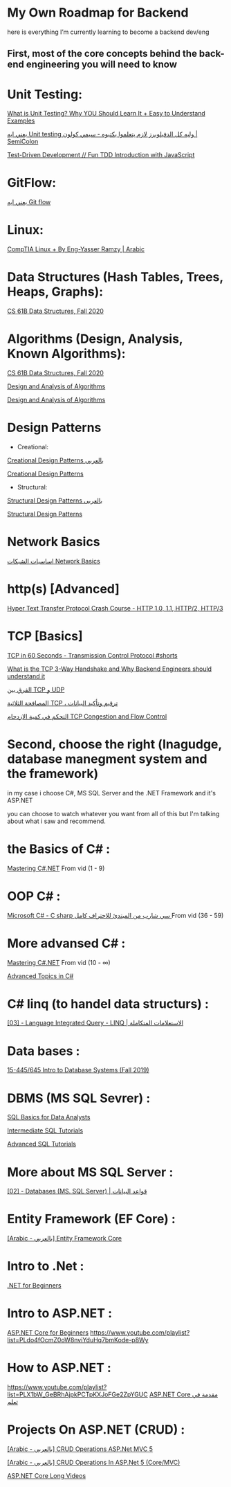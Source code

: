 # My Own Roadmap for Backend

here is everything I’m currently learning to become a backend dev/eng


## First, most of the core concepts behind the back-end engineering you will need to know 

# Unit Testing: 
[What is Unit Testing? Why YOU Should Learn It + Easy to Understand Examples
](https://youtu.be/3kzHmaeozDI)

[يعني ايه Unit testing وليه كل الدفيلوبرز لازم يتعلموا يكتبوه - سيمي كولون | SemiColon
](https://youtu.be/B9rLLcVQfpI)

[Test-Driven Development // Fun TDD Introduction with JavaScript
](https://youtu.be/Jv2uxzhPFl4)

# GitFlow:

[يعني ايه Git flow
](https://youtu.be/7OTrHx56GfE)

# Linux: 

[CompTIA Linux + By Eng-Yasser Ramzy | Arabic
](https://www.youtube.com/playlist?list=PLCIJjtzQPZJ8KxEi278nugeO6R_9-Cn5o)

# Data Structures (Hash Tables, Trees, Heaps, Graphs):

[CS 61B Data Structures, Fall 2020](http://fa20.datastructur.es/)

# Algorithms (Design, Analysis, Known Algorithms):

[CS 61B Data Structures, Fall 2020](http://fa20.datastructur.es/)

[Design and Analysis of Algorithms
](https://www.youtube.com/playlist?list=PLr7b601VVxDJosOo8vapZWRY2TIrN3omJ)

[Design and Analysis of Algorithms](https://www.youtube.com/playlist?list=PLYT7YDstBQmHr7eumHSrdo1aTMpqrpPDa)

# Design Patterns

- Creational: 

[Creational Design Patterns بالعربى](https://www.youtube.com/playlist?list=PLnqAlQ9hFYdewk9UKGBcHLulZNUBpNSKJ)

[Creational Design Patterns](https://www.youtube.com/playlist?list=PLn05u4nMKcB-1BSfb3L-09hkcSgNZHrv7)

- Structural:
 
[Structural Design Patterns بالعربى](https://www.youtube.com/playlist?list=PLnqAlQ9hFYdcW3viz_oXRal_FNkg2Dssm)

[Structural Design Patterns](https://www.youtube.com/playlist?list=PLn05u4nMKcB_QzKVeALuCiTyJIFGKyfkg)

# Network Basics
[اساسيات الشبكات Network Basics](https://www.youtube.com/playlist?list=PLjEjN3kziQ45zTd6MjWiltUgybVCzGBao)

# http(s) [Advanced]
[Hyper Text Transfer Protocol Crash Course - HTTP 1.0, 1.1, HTTP/2, HTTP/3](https://youtu.be/0OrmKCB0UrQ)

# TCP [Basics]
[TCP in 60 Seconds - Transmission Control Protocol #shorts](https://youtu.be/n-paFbO1hXE)

[What is the TCP 3-Way Handshake and Why Backend Engineers should understand it](https://youtu.be/bW_BILl7n0Y)

[الفرق بين TCP و UDP](https://youtu.be/6PBFPOHB9C4)

[المصافحة الثلاثية TCP ، ترقيم وتأكيد البيانات](https://youtu.be/c6DbrBSog74)

[التحكم في كمية الازدحام TCP Congestion and Flow Control](https://youtu.be/M_bN1ecKQmQ)

# Second, choose the right (lnagudge, database manegment system and the framework)
 
in my case i choose C#, MS SQL Server and the .NET Framework and it's ASP.NET

you can choose to watch whatever you want from all of this but I'm talking about what i saw and recommend. 

# the Basics of C# :
[Mastering C#.NET](https://www.youtube.com/playlist?list=PL4n1Qos4Tb6SWPbJNpiznp-Ok4A8J_23l) From vid (1 - 9) 

# OOP C# : 
[Microsoft C# - C sharp سي شارب من المبتدئ للاحتراف كامل ](https://www.youtube.com/playlist?list=PLMYF6NkLrdN-S0ZU-r5cZSJSXk3VJ60VJ) From vid (36 - 59) 

# More advansed C# :  
[Mastering C#.NET](https://www.youtube.com/playlist?list=PL4n1Qos4Tb6SWPbJNpiznp-Ok4A8J_23l) From vid (10 - ∞)

[Advanced Topics in C#](https://www.youtube.com/playlist?list=PLLWMQd6PeGY12yNE714jffLFnMVZCwvvZ)

# C# linq (to handel data structurs) :
[[03] - Language Integrated Query - LINQ | الاستعلامات المتكاملة](https://www.youtube.com/playlist?list=PL4n1Qos4Tb6Sj1Y4xJuJoWCuqleeG2yt6)

# Data bases :
[15-445/645 Intro to Database Systems (Fall 2019)](https://www.youtube.com/playlist?list=PLSE8ODhjZXjbohkNBWQs_otTrBTrjyohi)

# DBMS (MS SQL Sevrer) :

[SQL Basics for Data Analysts](https://www.youtube.com/playlist?list=PLUaB-1hjhk8GT6N5ne2qpf603sF26m2PW)

[Intermediate SQL Tutorials](https://www.youtube.com/playlist?list=PLUaB-1hjhk8HTgPnBukmMq7QTe83ANirL)

[Advanced SQL Tutorials](https://www.youtube.com/playlist?list=PLUaB-1hjhk8EBZNL4nx4Otoa5Wb--rEpU)

# More about MS SQL Server :
[[02] - Databases (MS. SQL Server) | قواعد البيانات](https://www.youtube.com/playlist?list=PL4n1Qos4Tb6RP_OovpgjoHLkCVaYFy-aj)

# Entity Framework (EF Core) :
[[Arabic - بالعربي] Entity Framework Core](https://www.youtube.com/playlist?list=PL62tSREI9C-cHV28v-EqWinveTTAos8Pp)

# Intro to .Net :
[.NET for Beginners](https://www.youtube.com/playlist?list=PLdo4fOcmZ0oWoazjhXQzBKMrFuArxpW80)

# Intro to ASP.NET : 
[ASP.NET Core for Beginners](https://youtu.be/6PBFPOHB9C4)
https://www.youtube.com/playlist?list=PLdo4fOcmZ0oW8nviYduHq7bmKode-p8Wy

# How to ASP.NET :
https://www.youtube.com/playlist?list=PLX1bW_GeBRhAjpkPCTpKXJoFGe2ZpYGUC
[ASP.NET Core مقدمة في تعلم](https://youtu.be/6PBFPOHB9C4)

# Projects On ASP.NET (CRUD) :

[[Arabic - بالعربي] CRUD Operations ASP.Net MVC 5](https://www.youtube.com/playlist?list=PL62tSREI9C-c-Zw9Pafbd7VQTfZMtn8yQ)


[[Arabic - بالعربي] CRUD Operations In ASP.Net 5 (Core/MVC)](https://www.youtube.com/playlist?list=PL62tSREI9C-dcOFg2pqSuX3gle5DF3gvH)


[ASP.NET Core Long Videos](https://www.youtube.com/playlist?list=PLX1bW_GeBRhBUAlLChHYX3BmtU0NBe30-)



